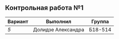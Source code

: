 ## Контрольная работа №1 ##



| Вариант | Выполнил | Группа |
| -------- | ------- | ----- |
| *5* | Долидзе Александра | Б18-514 |
